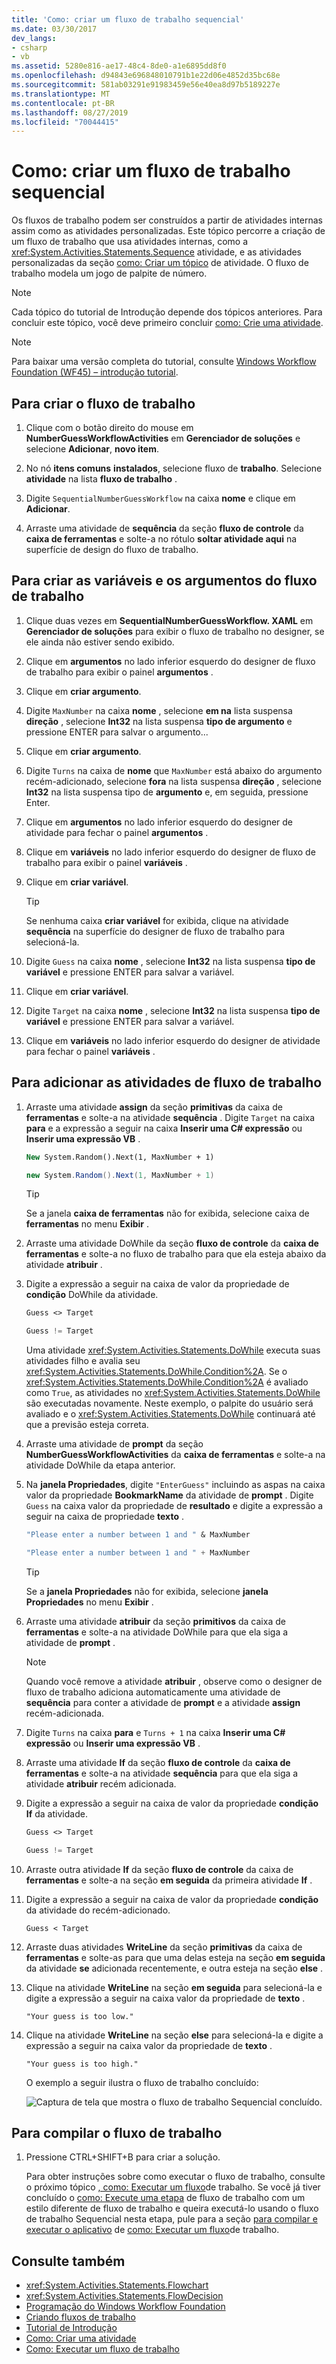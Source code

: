 ```yaml
---
title: 'Como: criar um fluxo de trabalho sequencial'
ms.date: 03/30/2017
dev_langs:
- csharp
- vb
ms.assetid: 5280e816-ae17-48c4-8de0-a1e6895dd8f0
ms.openlocfilehash: d94843e696848010791b1e22d06e4852d35bc68e
ms.sourcegitcommit: 581ab03291e91983459e56e40ea8d97b5189227e
ms.translationtype: MT
ms.contentlocale: pt-BR
ms.lasthandoff: 08/27/2019
ms.locfileid: "70044415"
---
```

# <a name="how-to-create-a-sequential-workflow"></a>Como: criar um fluxo de trabalho sequencial

Os fluxos de trabalho podem ser construídos a partir de atividades internas assim como as atividades personalizadas. Este tópico percorre a criação de um fluxo de trabalho que usa atividades internas, como a <xref:System.Activities.Statements.Sequence> atividade, e as atividades personalizadas da seção [como: Criar um tópico](how-to-create-an-activity.md) de atividade. O fluxo de trabalho modela um jogo de palpite de número.

> [!NOTE]
> Cada tópico do tutorial de Introdução depende dos tópicos anteriores. Para concluir este tópico, você deve primeiro concluir [como: Crie uma atividade](how-to-create-an-activity.md).

> [!NOTE]
> Para baixar uma versão completa do tutorial, consulte [Windows Workflow Foundation (WF45) – introdução tutorial](https://go.microsoft.com/fwlink/?LinkID=248976).

## <a name="to-create-the-workflow"></a>Para criar o fluxo de trabalho

1. Clique com o botão direito do mouse em **NumberGuessWorkflowActivities** em **Gerenciador de soluções** e selecione **Adicionar**, **novo item**.

2. No nó **itens comuns** **instalados**, selecione fluxo de **trabalho**. Selecione **atividade** na lista **fluxo de trabalho** .

3. Digite `SequentialNumberGuessWorkflow` na caixa **nome** e clique em **Adicionar**.

4. Arraste uma atividade de **sequência** da seção **fluxo de controle** da **caixa de ferramentas** e solte-a no rótulo **soltar atividade aqui** na superfície de design do fluxo de trabalho.

## <a name="to-create-the-workflow-variables-and-arguments"></a>Para criar as variáveis e os argumentos do fluxo de trabalho

1. Clique duas vezes em **SequentialNumberGuessWorkflow. XAML** em **Gerenciador de soluções** para exibir o fluxo de trabalho no designer, se ele ainda não estiver sendo exibido.

2. Clique em **argumentos** no lado inferior esquerdo do designer de fluxo de trabalho para exibir o painel **argumentos** .

3. Clique em **criar argumento**.

4. Digite `MaxNumber` na caixa **nome** , selecione **em na** lista suspensa **direção** , selecione **Int32** na lista suspensa **tipo de argumento** e pressione ENTER para salvar o argumento...

5. Clique em **criar argumento**.

6. Digite `Turns` na caixa de **nome** que `MaxNumber` está abaixo do argumento recém-adicionado, selecione **fora** na lista suspensa **direção** , selecione **Int32** na lista suspensa tipo de **argumento** e, em seguida, pressione Enter.

7. Clique em **argumentos** no lado inferior esquerdo do designer de atividade para fechar o painel **argumentos** .

8. Clique em **variáveis** no lado inferior esquerdo do designer de fluxo de trabalho para exibir o painel **variáveis** .

9. Clique em **criar variável**.

    > [!TIP]
    > Se nenhuma caixa **criar variável** for exibida, clique na atividade **sequência** na superfície do designer de fluxo de trabalho para selecioná-la.

10. Digite `Guess` na caixa **nome** , selecione **Int32** na lista suspensa **tipo de variável** e pressione ENTER para salvar a variável.

11. Clique em **criar variável**.

12. Digite `Target` na caixa **nome** , selecione **Int32** na lista suspensa **tipo de variável** e pressione ENTER para salvar a variável.

13. Clique em **variáveis** no lado inferior esquerdo do designer de atividade para fechar o painel **variáveis** .

## <a name="to-add-the-workflow-activities"></a>Para adicionar as atividades de fluxo de trabalho

1. Arraste uma atividade **assign** da seção **primitivas** da caixa de **ferramentas** e solte-a na atividade **sequência** . Digite `Target` na caixa **para** e a expressão a seguir na caixa **Inserir uma C# expressão** ou **Inserir uma expressão VB** .

    ```vb
    New System.Random().Next(1, MaxNumber + 1)
    ```

    ```csharp
    new System.Random().Next(1, MaxNumber + 1)
    ```

    > [!TIP]
    > Se a janela **caixa de ferramentas** não for exibida, selecione caixa de **ferramentas** no menu **Exibir** .

2. Arraste uma atividade DoWhile da seção **fluxo de controle** da **caixa de ferramentas** e solte-a no fluxo de trabalho para que ela esteja abaixo da atividade **atribuir** .

3. Digite a expressão a seguir na caixa de valor da propriedade de **condição** DoWhile da atividade.

    ```vb
    Guess <> Target
    ```

    ```csharp
    Guess != Target
    ```

     Uma atividade <xref:System.Activities.Statements.DoWhile> executa suas atividades filho e avalia seu <xref:System.Activities.Statements.DoWhile.Condition%2A>. Se o <xref:System.Activities.Statements.DoWhile.Condition%2A> é avaliado como `True`, as atividades no <xref:System.Activities.Statements.DoWhile> são executadas novamente. Neste exemplo, o palpite do usuário será avaliado e o <xref:System.Activities.Statements.DoWhile> continuará até que a previsão esteja correta.

4. Arraste uma atividade de **prompt** da seção **NumberGuessWorkflowActivities** da **caixa de ferramentas** e solte-a na atividade DoWhile da etapa anterior.

5. Na **janela Propriedades**, digite `"EnterGuess"` incluindo as aspas na caixa valor da propriedade **BookmarkName** da atividade de **prompt** . Digite `Guess` na caixa valor da propriedade de **resultado** e digite a expressão a seguir na caixa de propriedade **texto** .

    ```vb
    "Please enter a number between 1 and " & MaxNumber
    ```

    ```csharp
    "Please enter a number between 1 and " + MaxNumber
    ```

    > [!TIP]
    > Se a **janela Propriedades** não for exibida, selecione **janela Propriedades** no menu **Exibir** .

6. Arraste uma atividade **atribuir** da seção **primitivos** da caixa de **ferramentas** e solte-a na atividade DoWhile para que ela siga a atividade de **prompt** .

    > [!NOTE]
    > Quando você remove a atividade **atribuir** , observe como o designer de fluxo de trabalho adiciona automaticamente uma atividade de **sequência** para conter a atividade de **prompt** e a atividade **assign** recém-adicionada.

7. Digite `Turns` na caixa **para** e `Turns + 1` na caixa **Inserir uma C# expressão** ou **Inserir uma expressão VB** .

8. Arraste uma atividade **If** da seção **fluxo de controle** da **caixa de ferramentas** e solte-a na atividade **sequência** para que ela siga a atividade **atribuir** recém adicionada.

9. Digite a expressão a seguir na caixa de valor da propriedade **condição** **If** da atividade.

    ```vb
    Guess <> Target
    ```

    ```csharp
    Guess != Target
    ```

10. Arraste outra atividade **If** da seção **fluxo de controle** da caixa de **ferramentas** e solte-a na seção **em seguida** da primeira atividade **If** .

11. Digite a expressão a seguir na caixa de valor da propriedade **condição** da atividade do recém-adicionado.

    ```
    Guess < Target
    ```

12. Arraste duas atividades **WriteLine** da seção **primitivas** da caixa de **ferramentas** e solte-as para que uma delas esteja na seção **em seguida** da atividade **se** adicionada recentemente, e outra esteja na seção **else** .

13. Clique na atividade **WriteLine** na seção **em seguida** para selecioná-la e digite a expressão a seguir na caixa valor da propriedade de **texto** .

    ```text
    "Your guess is too low."
    ```

14. Clique na atividade **WriteLine** na seção **else** para selecioná-la e digite a expressão a seguir na caixa valor da propriedade de **texto** .

    ```text
    "Your guess is too high."
    ```

     O exemplo a seguir ilustra o fluxo de trabalho concluído:

     ![Captura de tela que mostra o fluxo de trabalho Sequencial concluído.](./media/how-to-create-a-sequential-workflow/complete-sequential-workflow.jpg)

## <a name="to-build-the-workflow"></a>Para compilar o fluxo de trabalho

1. Pressione CTRL+SHIFT+B para criar a solução.

     Para obter instruções sobre como executar o fluxo de trabalho, consulte o próximo tópico [, como: Executar um fluxo](how-to-run-a-workflow.md)de trabalho. Se você já tiver concluído o [como: Execute uma etapa](how-to-run-a-workflow.md) de fluxo de trabalho com um estilo diferente de fluxo de trabalho e queira executá-lo usando o fluxo de trabalho Sequencial nesta etapa, pule para a seção [para compilar e executar o aplicativo](how-to-run-a-workflow.md#BKMK_ToRunTheApplication) de [como: Executar um fluxo](how-to-run-a-workflow.md)de trabalho.

## <a name="see-also"></a>Consulte também

- <xref:System.Activities.Statements.Flowchart>
- <xref:System.Activities.Statements.FlowDecision>
- [Programação do Windows Workflow Foundation](programming.md)
- [Criando fluxos de trabalho](designing-workflows.md)
- [Tutorial de Introdução](getting-started-tutorial.md)
- [Como: Criar uma atividade](how-to-create-an-activity.md)
- [Como: Executar um fluxo de trabalho](how-to-run-a-workflow.md)
